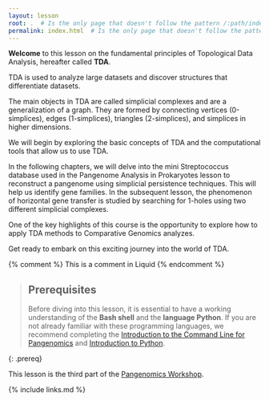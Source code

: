 ```yaml
---
layout: lesson
root: .  # Is the only page that doesn't follow the pattern /:path/index.html
permalink: index.html  # Is the only page that doesn't follow the pattern /:path/index.html
---
```



**Welcome** to this lesson on the fundamental principles of Topological Data Analysis, hereafter called **TDA**. 

TDA is used to analyze large datasets and discover structures that differentiate datasets.

The main objects in TDA are called simplicial complexes and are a generalization of a graph. They are formed by connecting vertices (0-simplices), edges (1-simplices), triangles (2-simplices), and simplices in higher dimensions.

We will begin by exploring the basic concepts of TDA and the computational tools that allow us to use TDA.

In the following chapters, we will delve into the mini Streptococcus database used in the Pangenome Analysis in Prokaryotes lesson to reconstruct a pangenome using simplicial persistence techniques. This will help us identify gene families. In the subsequent lesson, the phenomenon of horizontal gene transfer is studied by searching for 1-holes using two different simplicial complexes.

One of the key highlights of this course is the opportunity to explore how to apply TDA methods to Comparative Genomics analyzes.

Get ready to embark on this exciting journey into the world of TDA.

<!-- this is an html comment -->

{% comment %} This is a comment in Liquid {% endcomment %}

> ## Prerequisites
>
> Before diving into this lesson, it is essential to have a working understanding of the **Bash shell** and the **language Python**. If you are not already familiar with these programming languages, we recommend completing the [Introduction to the Command Line for Pangenomics](https://czirion.github.io/shell-pangenomics/) and [Introduction to Python](https://czirion.github.io/pangenomics-python/).
> 
{: .prereq}

This lesson is the third part of the [Pangenomics Workshop](https://czirion.github.io/pangenomics-workshop/).

{% include links.md %}
